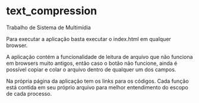 # text_compression
Trabalho de Sistema de Multimídia

Para executar a aplicação basta executar o index.html em qualquer browser.

A aplicação contém a funcionalidade de leitura de arquivo que não funciona em browsers muito antigos, então caso o botão não funcione, ainda é possível copiar e colar o arquivo dentro de qualquer um dos campos.

Na própria página da aplicação tem os links para os códigos. Cada função está contida em seu próprio arquivo para melhor entendimento do escopo de cada processo.